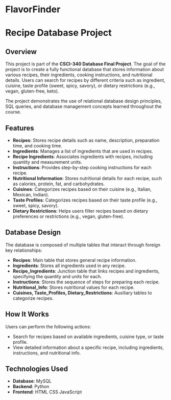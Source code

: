 # FlavorFinder
# Recipe Database Project

## Overview
This project is part of the **CSCI-340 Database Final Project**. The goal of the project is to create a fully functional database that stores information about various recipes, their ingredients, cooking instructions, and nutritional details. Users can search for recipes by different criteria such as ingredient, cuisine, taste profile (sweet, spicy, savory), or dietary restrictions (e.g., vegan, gluten-free, keto).

The project demonstrates the use of relational database design principles, SQL queries, and database management concepts learned throughout the course.

## Features
- **Recipes**: Stores recipe details such as name, description, preparation time, and cooking time.
- **Ingredients**: Manages a list of ingredients that are used in recipes.
- **Recipe Ingredients**: Associates ingredients with recipes, including quantity and measurement units.
- **Instructions**: Provides step-by-step cooking instructions for each recipe.
- **Nutritional Information**: Stores nutritional details for each recipe, such as calories, protein, fat, and carbohydrates.
- **Cuisines**: Categorizes recipes based on their cuisine (e.g., Italian, Mexican, Indian).
- **Taste Profiles**: Categorizes recipes based on their taste profile (e.g., sweet, spicy, savory).
- **Dietary Restrictions**: Helps users filter recipes based on dietary preferences or restrictions (e.g., vegan, gluten-free).

## Database Design
The database is composed of multiple tables that interact through foreign key relationships:
- **Recipes**: Main table that stores general recipe information.
- **Ingredients**: Stores all ingredients used in any recipe.
- **Recipe_Ingredients**: Junction table that links recipes and ingredients, specifying the quantity and units for each.
- **Instructions**: Stores the sequence of steps for preparing each recipe.
- **Nutritional_Info**: Stores nutritional values for each recipe.
- **Cuisines, Taste_Profiles, Dietary_Restrictions**: Auxiliary tables to categorize recipes.

## How It Works
Users can perform the following actions:
- Search for recipes based on available ingredients, cuisine type, or taste profile.
- View detailed information about a specific recipe, including ingredients, instructions, and nutritional info.

## Technologies Used
- **Database**: MySQL
- **Backend**: Python
- **Frontend**: HTML CSS JavaScript 
